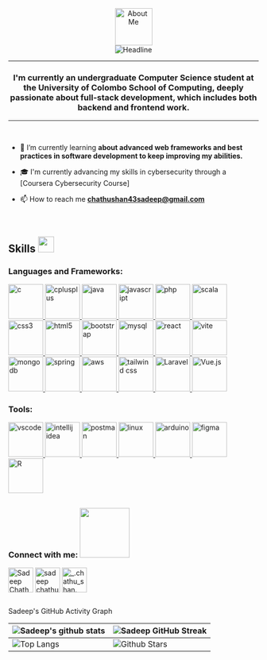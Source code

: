 <div align="center" style="display: flex; justify-content: center; align-items: center; flex-direction: column;">
    <picture>
        <img src="https://media.giphy.com/media/TEnXkcsHrP4YedChhA/giphy.gif" width="75"" alt="About Me" width="100px">
    </picture>
    <img src="https://readme-typing-svg.herokuapp.com?color=%236FDA44&size=32&center=true&vCenter=true&width=600&height=50&lines=Hi+there+I'm+Sadeep+%F0%9F%91%8B;Computer+Science+Student;Full-Stack+Developer;Problem+Solver;" alt="Headline">
</div>


---

<h3 align="center"> I'm currently an undergraduate Computer Science student at the University of Colombo School of Computing, deeply passionate about full-stack development, which includes both backend and frontend work.</h3>


<hr style="width:-1px; background-color: #333; border: none;">


<!--<p align="left"> <img src="https://komarev.com/ghpvc/?username=sadeepchathushan&label=Profile%20views&color=0e75b6&style=flat" alt="sadeepchathushan" /> </p> -->
<br>

- 🌱 I’m currently learning **about advanced web frameworks and best practices in software development to keep improving my abilities.**
- 🎓 I'm currently advancing my skills in cybersecurity through a [Coursera Cybersecurity Course]

- 📫 How to reach me **chathushan43sadeep@gmail.com**

  <br>

<h2> Skills <img src="https://media2.giphy.com/media/QssGEmpkyEOhBCb7e1/giphy.gif?cid=ecf05e47a0n3gi1bfqntqmob8g9aid1oyj2wr3ds3mg700bl&rid=giphy.gif" width="32px"> </h2>
<h3 align="left">Languages and Frameworks:</h3>
<p align="left">
  <a href="https://www.cprogramming.com/" target="_blank" rel="noreferrer"> 
    <img src="https://github.com/Scar1109/skill-icons/blob/main/icons/C.svg" alt="c" width="70" height="70"/> 
  </a>
  <a href="https://www.w3schools.com/cpp/" target="_blank" rel="noreferrer"> 
    <img src="https://github.com/Scar1109/skill-icons/blob/main/icons/CPP.svg" alt="cplusplus" width="70" height="70"/> 
  </a>
  <a href="https://www.java.com" target="_blank" rel="noreferrer"> 
    <img src="https://github.com/Scar1109/skill-icons/blob/main/icons/Java-Dark.svg" alt="java" width="70" height="70"/> 
  </a>
  <a href="https://developer.mozilla.org/en-US/docs/Web/JavaScript" target="_blank" rel="noreferrer"> 
    <img src="https://github.com/Scar1109/skill-icons/blob/main/icons/JavaScript.svg" alt="javascript" width="70" height="70"/> 
  </a>
  <a href="https://www.php.net" target="_blank" rel="noreferrer"> 
    <img src="https://github.com/Scar1109/skill-icons/blob/main/icons/PHP-Dark.svg" alt="php" width="70" height="70"/> 
  </a>
  <a href="https://www.scala-lang.org" target="_blank" rel="noreferrer"> 
    <img src="https://github.com/Scar1109/skill-icons/blob/main/icons/Scala-Dark.svg" alt="scala" width="70" height="70"/> 
  </a>
     <a href="https://www.w3schools.com/css/" target="_blank" rel="noreferrer"> 
    <img src="https://github.com/Scar1109/skill-icons/blob/main/icons/CSS.svg" alt="css3" width="70" height="70"/> 
  </a>
     <a href="https://www.w3.org/html/" target="_blank" rel="noreferrer"> 
    <img src="https://github.com/Scar1109/skill-icons/blob/main/icons/HTML.svg" alt="html5" width="70" height="70"/> 
  </a>
    <a href="https://getbootstrap.com" target="_blank" rel="noreferrer"> 
    <img src="https://github.com/Scar1109/skill-icons/blob/main/icons/Bootstrap.svg" alt="bootstrap" width="70" height="70"/> 
  </a>
  <a href="https://www.mysql.com/" target="_blank" rel="noreferrer"> 
    <img src="https://github.com/Scar1109/skill-icons/blob/main/icons/MySQL-Dark.svg" alt="mysql" width="70" height="70"/> 
  </a>
  <a href="https://reactjs.org/" target="_blank" rel="noreferrer"> 
    <img src="https://github.com/Scar1109/skill-icons/blob/main/icons/React-Dark.svg" alt="react" width="70" height="70"/> 
  </a>
  <a href="https://vitejs.dev/" target="_blank" rel="noreferrer"> 
    <img src="https://vitejs.dev/logo.svg" alt="vite" width="70" height="70"/> 
  </a>
   <a href="https://www.mongodb.com/" target="_blank" rel="noreferrer"> 
    <img src="https://github.com/Scar1109/skill-icons/blob/main/icons/MongoDB.svg" alt="mongodb" width="70" height="70"/> 
  </a>
  <a href="https://spring.io/" target="_blank" rel="noreferrer"> 
    <img src="https://github.com/Scar1109/skill-icons/blob/main/icons/Spring-Dark.svg" alt="spring" width="70" height="70"/> 
  </a>
  <a href="https://aws.amazon.com/" target="_blank" rel="noreferrer">
    <img src="https://github.com/Scar1109/skill-icons/blob/main/icons/AWS-Dark.svg" alt="aws" width="70" height="70"/>
</a>
<a href="https://tailwindcss.com/" target="_blank" rel="noreferrer">
    <img src="https://github.com/Scar1109/skill-icons/blob/main/icons/TailwindCSS-Dark.svg" alt="tailwind css" width="70" height="70"/>
</a>
<a href="https://laravel.com/" target="_blank" rel="noreferrer">
  <img src="https://laravel.com/img/logomark.min.svg" alt="Laravel" width="70" height="70"/>
</a>
<a href="https://vuejs.org/" target="_blank" rel="noreferrer">
  <img src="https://vuejs.org/images/logo.png" alt="Vue.js" width="70" height="70"/>
</a>

    
</p>

<h3 align="left">Tools:</h3>
<p align="left">

 <a href="https://code.visualstudio.com" target="_blank" rel="noreferrer"> 
    <img src="https://github.com/Scar1109/skill-icons/blob/main/icons/VSCode-Dark.svg" alt="vscode" width="70" height="70"/> 
  </a>

  <a href="https://www.jetbrains.com/idea/" target="_blank" rel="noreferrer">
    <img src="https://cdn.jsdelivr.net/gh/devicons/devicon@latest/icons/intellij/intellij-original.svg" alt="intellij idea" width="70" height="70"/>
</a>

  <a href="https://postman.com" target="_blank" rel="noreferrer"> 
    <img src="https://github.com/Scar1109/skill-icons/blob/main/icons/Postman.svg" alt="postman" width="70" height="70"/> 
  </a>

   <a href="https://www.linux.org/" target="_blank" rel="noreferrer"> 
    <img src="https://github.com/Scar1109/skill-icons/blob/main/icons/Linux-Dark.svg" alt="linux" width="70" height="70"/> 
  </a>
  
  
  <a href="https://www.arduino.cc/" target="_blank" rel="noreferrer"> 
    <img src="https://cdn.worldvectorlogo.com/logos/arduino-1.svg" alt="arduino" width="70" height="70"/> 
  </a>
 
  <a href="https://www.figma.com/" target="_blank" rel="noreferrer"> 
    <img src="https://github.com/Scar1109/skill-icons/blob/main/icons/Figma-Dark.svg" alt="figma" width="70" height="70"/> 
  </a>

<a href="https://www.r-project.org/" target="_blank" rel="noreferrer">
    <img src="https://github.com/Scar1109/skill-icons/blob/main/icons/R-Dark.svg" alt="R" width="70" height="70"/>
</a>


</p>



##
<h3 align="left">Connect with me: <img src='https://raw.githubusercontent.com/ShahriarShafin/ShahriarShafin/main/Assets/handshake.gif' width="100px"></h3>
<p align="left">
<a href="https://www.linkedin.com/in/sadeep-chathushan-a9a675281/" target="blank"><img align="center" src="https://raw.githubusercontent.com/rahuldkjain/github-profile-readme-generator/master/src/images/icons/Social/linked-in-alt.svg" alt="Sadeep Chathushan" height="50" width="50" /></a>
<a href="https://fb.com/SadeepChathushan" target="blank"><img align="center" src="https://raw.githubusercontent.com/rahuldkjain/github-profile-readme-generator/master/src/images/icons/Social/facebook.svg" alt="sadeep chathushan" height="50" width="50" /></a>
<a href="https://instagram.com/_.chathu_shan._" target="blank"><img align="center" src="https://raw.githubusercontent.com/rahuldkjain/github-profile-readme-generator/master/src/images/icons/Social/instagram.svg" alt="_.chathu_shan._" height="50" width="50" /></a>


</p>

##

Sadeep's GitHub Activity Graph

| ![Sadeep's github stats](https://github-readme-stats.vercel.app/api?username=SadeepChathushan&show_icons=true&theme=tokyonight) | ![Sadeep GitHub Streak](https://github-readme-streak-stats.herokuapp.com/?user=SadeepChathushan&theme=tokyonight) |
| --- | --- |
| ![Top Langs](https://github-readme-stats.vercel.app/api/top-langs/?username=SadeepChathushan&theme=tokyonight) | ![Github Stars](https://github-readme-stats.vercel.app/api?username=SadeepChathushan&show_icons=true&locale=en&count_private=true&hide_rank=true&custom_title=My%20GitHub%20Stats&disable_animations=true&theme=tokyonight) |




